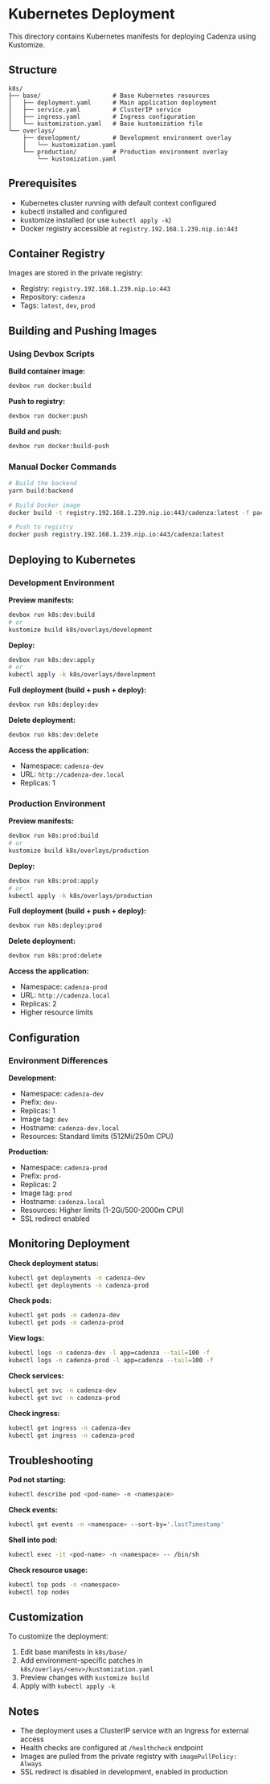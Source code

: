 # Kubernetes Deployment

This directory contains Kubernetes manifests for deploying Cadenza using Kustomize.

## Structure

```
k8s/
├── base/                    # Base Kubernetes resources
│   ├── deployment.yaml      # Main application deployment
│   ├── service.yaml         # ClusterIP service
│   ├── ingress.yaml         # Ingress configuration
│   └── kustomization.yaml   # Base kustomization file
└── overlays/
    ├── development/         # Development environment overlay
    │   └── kustomization.yaml
    └── production/          # Production environment overlay
        └── kustomization.yaml
```

## Prerequisites

- Kubernetes cluster running with default context configured
- kubectl installed and configured
- kustomize installed (or use `kubectl apply -k`)
- Docker registry accessible at `registry.192.168.1.239.nip.io:443`

## Container Registry

Images are stored in the private registry:
- Registry: `registry.192.168.1.239.nip.io:443`
- Repository: `cadenza`
- Tags: `latest`, `dev`, `prod`

## Building and Pushing Images

### Using Devbox Scripts

**Build container image:**
```bash
devbox run docker:build
```

**Push to registry:**
```bash
devbox run docker:push
```

**Build and push:**
```bash
devbox run docker:build-push
```

### Manual Docker Commands

```bash
# Build the backend
yarn build:backend

# Build Docker image
docker build -t registry.192.168.1.239.nip.io:443/cadenza:latest -f packages/backend/Dockerfile .

# Push to registry
docker push registry.192.168.1.239.nip.io:443/cadenza:latest
```

## Deploying to Kubernetes

### Development Environment

**Preview manifests:**
```bash
devbox run k8s:dev:build
# or
kustomize build k8s/overlays/development
```

**Deploy:**
```bash
devbox run k8s:dev:apply
# or
kubectl apply -k k8s/overlays/development
```

**Full deployment (build + push + deploy):**
```bash
devbox run k8s:deploy:dev
```

**Delete deployment:**
```bash
devbox run k8s:dev:delete
```

**Access the application:**
- Namespace: `cadenza-dev`
- URL: `http://cadenza-dev.local`
- Replicas: 1

### Production Environment

**Preview manifests:**
```bash
devbox run k8s:prod:build
# or
kustomize build k8s/overlays/production
```

**Deploy:**
```bash
devbox run k8s:prod:apply
# or
kubectl apply -k k8s/overlays/production
```

**Full deployment (build + push + deploy):**
```bash
devbox run k8s:deploy:prod
```

**Delete deployment:**
```bash
devbox run k8s:prod:delete
```

**Access the application:**
- Namespace: `cadenza-prod`
- URL: `http://cadenza.local`
- Replicas: 2
- Higher resource limits

## Configuration

### Environment Differences

**Development:**
- Namespace: `cadenza-dev`
- Prefix: `dev-`
- Replicas: 1
- Image tag: `dev`
- Hostname: `cadenza-dev.local`
- Resources: Standard limits (512Mi/250m CPU)

**Production:**
- Namespace: `cadenza-prod`
- Prefix: `prod-`
- Replicas: 2
- Image tag: `prod`
- Hostname: `cadenza.local`
- Resources: Higher limits (1-2Gi/500-2000m CPU)
- SSL redirect enabled

## Monitoring Deployment

**Check deployment status:**
```bash
kubectl get deployments -n cadenza-dev
kubectl get deployments -n cadenza-prod
```

**Check pods:**
```bash
kubectl get pods -n cadenza-dev
kubectl get pods -n cadenza-prod
```

**View logs:**
```bash
kubectl logs -n cadenza-dev -l app=cadenza --tail=100 -f
kubectl logs -n cadenza-prod -l app=cadenza --tail=100 -f
```

**Check services:**
```bash
kubectl get svc -n cadenza-dev
kubectl get svc -n cadenza-prod
```

**Check ingress:**
```bash
kubectl get ingress -n cadenza-dev
kubectl get ingress -n cadenza-prod
```

## Troubleshooting

**Pod not starting:**
```bash
kubectl describe pod <pod-name> -n <namespace>
```

**Check events:**
```bash
kubectl get events -n <namespace> --sort-by='.lastTimestamp'
```

**Shell into pod:**
```bash
kubectl exec -it <pod-name> -n <namespace> -- /bin/sh
```

**Check resource usage:**
```bash
kubectl top pods -n <namespace>
kubectl top nodes
```

## Customization

To customize the deployment:

1. Edit base manifests in `k8s/base/`
2. Add environment-specific patches in `k8s/overlays/<env>/kustomization.yaml`
3. Preview changes with `kustomize build`
4. Apply with `kubectl apply -k`

## Notes

- The deployment uses a ClusterIP service with an Ingress for external access
- Health checks are configured at `/healthcheck` endpoint
- Images are pulled from the private registry with `imagePullPolicy: Always`
- SSL redirect is disabled in development, enabled in production
